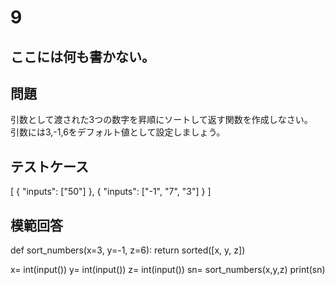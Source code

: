 # 9
ここには何も書かない。
---
## 問題

引数として渡された3つの数字を昇順にソートして返す関数を作成しなさい。<br>
引数には3,-1,6をデフォルト値として設定しましょう。

## テストケース

[
	{
		"inputs": ["50"]
	},
	{
		"inputs": ["-1", "7", "3"]
	}
]


## 模範回答
def sort_numbers(x=3, y=-1, z=6):
    return sorted([x, y, z])

x= int(input())
y= int(input())
z= int(input())
sn= sort_numbers(x,y,z)
print(sn)
